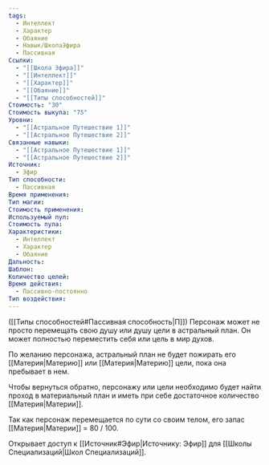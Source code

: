 ```yaml
---
tags:
  - Интеллект
  - Характер
  - Обаяние
  - Навык/ШколаЭфира
  - Пассивная
Ссылки:
  - "[[Школа Эфира]]"
  - "[[Интеллект]]"
  - "[[Характер]]"
  - "[[Обаяние]]"
  - "[[Типы способностей]]"
Стоимость: "30"
Стоимость выкупа: "75"
Уровни:
  - "[[Астральное Путешествие 1]]"
  - "[[Астральное Путешествие 2]]"
Связанные навыки:
  - "[[Астральное Путешествие 1]]"
  - "[[Астральное Путешествие 2]]"
Источник:
  - Эфир
Тип способности:
  - Пассивная
Время применения: 
Тип магии: 
Стоимость применения: 
Используемый пул: 
Стоимость пула: 
Характеристики:
  - Интеллект
  - Характер
  - Обаяние
Дальность: 
Шаблон: 
Количество целей: 
Время действия:
  - Пассивно-постоянно
Тип воздействия:
---
```

([[Типы способностей#Пассивная способность|П]]) Персонаж может не просто перемещать свою душу или душу цели в астральный план. Он может полностью переместить себя или цель в мир духов.

По желанию персонажа, астральный план не будет пожирать его [[Материя|Материю]] или [[Материя|Материю]] цели, пока она пребывает в нем. 

Чтобы вернуться обратно, персонажу или цели необходимо будет найти проход в материальный план и иметь при себе достаточное количество [[Материя|Материи]]. 

Так как персонаж перемещается по сути со своим телом, его запас [[Материя|Материи]] = 80 / 100.

Открывает доступ к [[Источник#Эфир|Источнику: Эфир]] для [[Школы Специализаций|Школ Специализаций]]. 